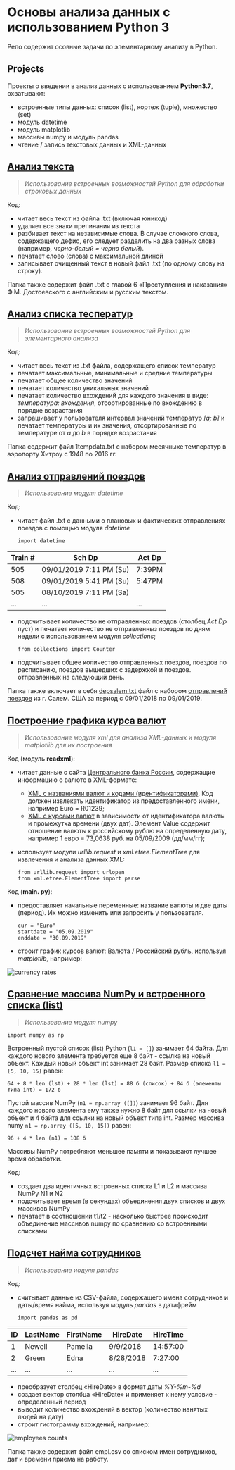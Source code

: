 # Основы анализа данных с использованием Python 3

Репо содержит осовные задачи по элементарному анализу в Python.

## Projects

Проекты о введении в анализ данных с использованием **Python3.7**, охватывают:
- встроенные типы данных: список (list), кортеж (tuple), множество (set)
- модуль datetime
- модуль matplotlib
- массивы numpy и модуль pandas
- чтение / запись текстовых данных и XML-данных

## [Анализ текста](https://github.com/LSIND/intro-to-python3-analysis/tree/master/TextAnalysis)
> *Использование встроенных возможностей Python для обработки строковых данных*

Код:
  - читает весь текст из файла .txt (включая юникод)
  - удаляет все знаки препинания из текста
  - разбивает текст на независимые слова. В случае сложного слова, содержащего дефис, его следует разделить на два разных слова (например, *черно-белый = черно белый*).
  - печатает слово (слова) с максимальной длиной
  - записывает очищенный текст в новый файл .txt (по одному слову на строку).

Папка также содержит файл .txt с главой 6 «Преступления и наказания» Ф.М. Достоевского с английским и русским текстом.

## [Анализ списка тесператур](https://github.com/LSIND/intro-to-python3-analysis/tree/master/TemperaturesAnalysis)
> *Использование встроенных возможностей Python для элементарного анализа*

Код:
  - читает весь текст из .txt файла, содержащего список температур
  - печатает максимальные, минимальные и средние температуры
  - печатает общее количество значений
  - печатает количество уникальных значений
  - печатает количество вхождений для каждого значения в виде: *температура: вхождения*, отсортированные по вхождению в порядке возрастания
  - запрашивает у пользователя интервал значений температур *[a; b]* и печатает температуры и их значения, отсортированные по температуре от *a* до *b* в порядке возрастания

Папка содержит файл 1tempdata.txt с набором месячныхе температур в аэропорту Хитроу с 1948 по 2016 гг.

## [Анализ отправлений поездов](https://github.com/LSIND/intro-to-python3-analysis/tree/master/TrainDepAnalysis)
> *Использование модуля datetime*

Код:
- читает файл .txt с данными о плановых и фактических отправлениях поездов с помощью модуля *datetime*

    `import datetime`

| Train # | Sch Dp                    | Act Dp |
|---------|---------------------------|--------|
| 505     | 09/01/2019 7:11   PM (Su) | 7:39PM |
| 508     | 09/01/2019   5:41 PM (Su) | 5:47PM |
| 505     | 08/10/2019 7:11   PM (Sa) |        |
| ...     | ...                       | ...    |

- подсчитывает количество не отправленных поездов (столбец *Act Dp* пуст) и печатает количество не отправленныз поездов по дням недели с использованием модуля *collections*;

   `from collections import Counter`
   
- подсчитывает общее количество отправленных поездов, поездов по расписанию, поездов вышедших с задержкой и поездов. отправленных на следующий день.

Папка также включает в себя [depsalem.txt](https://github.com/LSIND/intro-to-python3-analysis/blob/master/TrainDepAnalysis/depsalem.txt) файл с набором [отправлений поездов](https://juckins.net/amtrak_status/archive/html/history.php) из г. Салем. США за период с 09/01/2018 по 09/01/2019.

## [Построение графика курса валют](https://github.com/LSIND/intro-to-python3-analysis/tree/master/PlotCurrencyRates "PlotCurrencyRates")
> *Использование модуля xml для анализа XML-данных и модуля matplotlib для их построения*

Код (модуль **readxml**):

- читает данные с сайта [Центрального банка России](http://www.cbr.ru/development/SXML/), содержащие информацию о валюте в XML-формате:
    * [XML с названиями валют и кодами (идентификаторами)](http://www.cbr.ru/scripts/XML_val.asp?d=0). Код должен извлекать идентификатор из предоставленного имени, например Euro = R01239;
    * [XML с курсами валют](http://www.cbr.ru/scripts/XML_dynamic.asp?date_req1=05/09/2019&date_req2=30/09/2019&VAL_NM_RQ=R01239) в зависимости от идентификатора валюты и промежутка времени (двух дат). Элемент Value содержит отношение валюты к российскому рублю на определенную дату, например 1 евро = 73,0638 руб. на 05/09/2009 (дд/мм/гг);
- использует модули *urllib.request* и *xml.etree.ElementTree* для извлечения и анализа данных XML:
    
     `from urllib.request import urlopen`    
     `from xml.etree.ElementTree import parse`
    
Код (**main. py**):

- предоставляет начальные переменные: название валюты и две даты (период). Их можно изменить или запросить у пользователя.

     `cur = "Euro"`    
     `startdate = "05.09.2019"`    
     `enddate = "30.09.2019"`
- строит график курсов валют: Валюта / Российский рубль, используя *matplotlib*, например:

![currency rates](https://www.dropbox.com/s/d2b03ndlok87q9j/ploteurotorub.PNG?raw=1)


## [Сравнение массива NumPy и встроенного списка (list)](https://github.com/LSIND/intro-to-python3-analysis/tree/master/NPArrayVSList)
> *Использование модуля numpy*

`import numpy as np`

Встроенный пустой список (list) Python (`l1 = []`) занимает 64 байта. Для каждого нового элемента требуется еще 8 байт - ссылка на новый объект. Каждый новый объект int занимает 28 байт. Размер списка `l1 = [5, 10, 15]` равен:


`64 + 8 * len (lst) + 28 * len (lst) = 88 б (список) + 84 б (элементы типа int) = 172 б`

Пустой массив NumPy (`n1 = np.array ([])`) занимает 96 байт. Для каждого нового элемента ему также нужно 8 байт для ссылки на новый объект и 4 байта для ссылки на новый объект типа int. Размер массива numy `n1 = np.array ([5, 10, 15])` равен:

`96 + 4 * len (n1) = 108 б`

Массивы NumPy потребляют меньшее памяти и показывают лучшее время обработки.

Код:
- создает два идентичных встроенных списка L1 и L2 и массива NumPy N1 и N2
- подсчитывает время (в секундах) объединения двух списков и двух массивов NumPy
- печатает в соотношении t1/t2 - насколько быстрее происходит объединение массивов numpy по сравнению со встроенными списками

## [Подсчет найма сотрудников](https://github.com/LSIND/intro-to-python3-analysis/tree/master/EmployeesCounts)
> *Использование иодуля pandas*

Код:
- считывает данные из CSV-файла, содержащего имена сотрудников и даты/время найма, используя модуль *pandas* в датафрейм

     `import pandas as pd`
    
| ID  | LastName | FirstName | HireDate  | HireTime |
|-----|----------|-----------|-----------|----------|
| 1   | Newell   | Pamella   | 9/9/2018  | 14:57:00 |
| 2   | Green    | Edna      | 8/28/2018 | 7:27:00  |
| ... | ...      |  ...      | ...       | ...      |

- преобразует столбец «HireDate» в формат даты *%Y-%m-%d*
- создает вектор столбца «HireDate» и применяет к нему условие - определенный период
- выводит количество вхождений в вектор (количество нанятых людей на дату)
- строит гистограмму вхождений, например:
 
![employees counts](https://www.dropbox.com/s/zplryx10b7o7iqr/plotemplcount.PNG?raw=1)
 
Папка также содержит файл empl.csv со списком имен сотрудников, дат и времени приема на работу.
